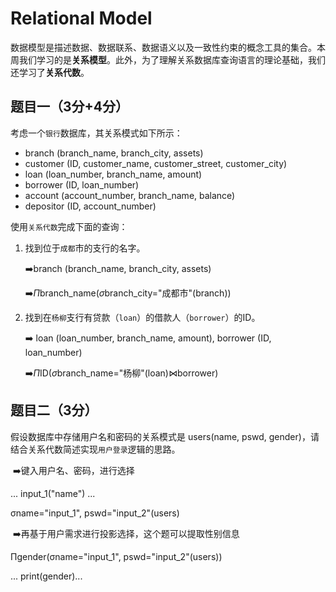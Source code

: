 # Relational Model



数据模型是描述数据、数据联系、数据语义以及一致性约束的概念工具的集合。本周我们学习的是**关系模型**。此外，为了理解关系数据库查询语言的理论基础，我们还学习了**关系代数**。



## 题目一（3分+4分）



考虑一个`银行`数据库，其关系模式如下所示：

- branch (branch_name, branch_city, assets)
- customer (ID, customer_name, customer_street, customer_city)
- loan (loan_number, branch_name, amount)
- borrower (ID, loan_number)
- account (account_number, branch_name, balance)
- depositor (ID, account_number)

使用`关系代数`完成下面的查询：

1. 找到位于`成都`市的支行的名字。

   :arrow_right:branch (branch_name, branch_city, assets)

   :arrow_right:$\Pi$branch_name($\sigma$branch_city="成都市"(branch))

2. 找到在`杨柳`支行有贷款（`loan`）的借款人（`borrower`）的ID。

   :arrow_right: loan (loan_number, branch_name, amount), borrower (ID, loan_number)

   :arrow_right:$\Pi$ID($\sigma$branch_name="杨柳"(loan)⋈borrower)

## 题目二（3分）



假设数据库中存储用户名和密码的关系模式是 users(name, pswd, gender)，请结合关系代数简述实现`用户登录`逻辑的思路。

​	:arrow_right:键入用户名、密码，进行选择

... input_1("name") ...

σname="input_1", pswd="input_2"(users)

​	:arrow_right:再基于用户需求进行投影选择，这个题可以提取性别信息

Πgender(σname="input_1", pswd="input_2"(users))

... print(gender)...

